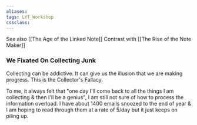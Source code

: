 ```yaml
---
aliases:
tags: LYT_Workshop
cssclass:
---
```


See also [[The Age of the Linked Note]]
Contrast with [[The Rise of the Note Maker]]

### We Fixated On Collecting Junk
Collecting can be addictive. It can give us the illusion that we are making progress. This is the Collector's Fallacy.

To me, it always felt that "one day I'll come back to all the things I am collecting & then I'll be a genius", I am still not sure of how to process the information overload.
I have about 1400 emails snoozed to the end of year & I am hoping to read through them at a rate of 5/day but it just keeps on piling up.
